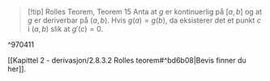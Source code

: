> [!tip] Rolles Teorem, Teorem 15
> Anta at $g$ er kontinuerlig på $[a,b]$ og at $g$ er deriverbar på $(a,b)$. Hvis $g(a) = g(b)$, da eksisterer det et punkt $c$ i $(a,b)$ slik at $g'(c) = 0$.
> 

^970411

[[Kapittel 2 - derivasjon/2.8.3.2 Rolles teorem#^bd6b08|Bevis finner du her]].